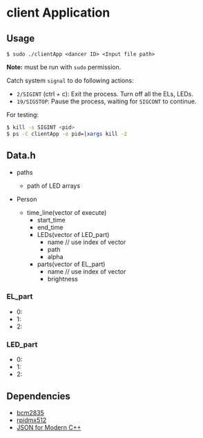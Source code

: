 # client Application

## Usage
```
$ sudo ./clientApp <dancer ID> <Input file path>
```
**Note:** must be run with `sudo` permission.  

Catch system `signal` to do following actions:
- `2/SIGINT` (ctrl + c): Exit the process. Turn off all the ELs, LEDs.
- `19/SIGSTOP`: Pause the process, waiting for `SIGCONT` to continue.

For testing:  
```bash
$ kill -s SIGINT <pid>
$ ps -C clientApp -o pid=|xargs kill -2
```

## Data.h

- paths
    - path of LED arrays

- Person
    - time_line(vector of execute)
        - start_time
        - end_time
        - LEDs(vector of LED_part)
            - name // use index of vector 
            - path
            - alpha
        - parts(vector of EL_part)
            - name // use index of vector
            - brightness

### EL_part
- 0:
- 1:
- 2:


### LED_part
- 0:
- 1:
- 2:

## Dependencies
- [bcm2835](https://www.airspayce.com/mikem/bcm2835/)
- [rpidmx512](https://github.com/vanvught/rpidmx512)
- [JSON for Modern C++](https://github.com/nlohmann/json)